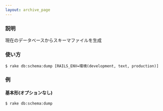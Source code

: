 ```yaml
---
layout: archive_page
---
```

### 説明
現在のデータベースからスキーマファイルを生成

### 使い方
    $ rake db:schema:dump [RAILS_ENV=環境(development, text, production)]

### 例
#### 基本形(オプションなし)
    $ rake db:schema:dump
